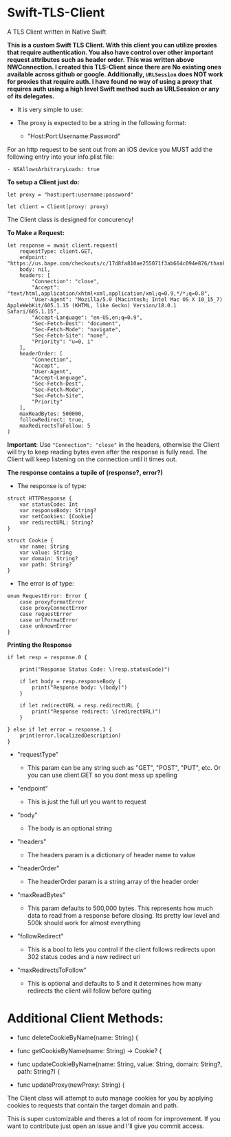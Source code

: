# Swift-TLS-Client
A TLS Client written in Native Swift

**This is a custom Swift TLS Client. With this client you can utilize proxies that require authentication. You also have control over other important request attributes such as header order. This was written above NWConnection. I created this TLS-Client since there are No existing ones available across github or google. Additionally, `URLSession` does NOT work for proxies that require auth. I have found no way of using a proxy that requires auth using a high level Swift method such as URLSession or any of its delegates.**

- It is very simple to use:

- The proxy is expected to be a string in the following format:
    - "Host:Port:Username:Password"

For an http request to be sent out from an iOS device you MUST add the following entry into your info.plist file:

    - NSAllowsArbitraryLoads: true

**To setup a Client just do:**

```
let proxy = "host:port:username:password"

let client = Client(proxy: proxy)
```

The Client class is designed for concurency!

**To Make a Request:**

```
let response = await client.request(
    requestType: client.GET,
    endpoint: "https://us.bape.com/checkouts/c/17d8fa810ae255071f3ab664c094e876/thank_you",
    body: nil,
    headers: [
        "Connection": "close",
        "Accept": "text/html,application/xhtml+xml,application/xml;q=0.9,*/*;q=0.8",
        "User-Agent": "Mozilla/5.0 (Macintosh; Intel Mac OS X 10_15_7) AppleWebKit/605.1.15 (KHTML, like Gecko) Version/18.0.1 Safari/605.1.15",
        "Accept-Language": "en-US,en;q=0.9",
        "Sec-Fetch-Dest": "document",
        "Sec-Fetch-Mode": "navigate",
        "Sec-Fetch-Site": "none",
        "Priority": "u=0, i"
    ],
    headerOrder: [
        "Connection",
        "Accept",
        "User-Agent",
        "Accept-Language",
        "Sec-Fetch-Dest",
        "Sec-Fetch-Mode",
        "Sec-Fetch-Site",
        "Priority"
    ],
    maxReadBytes: 500000,
    followRedirect: true,
    maxRedirectsToFollow: 5
)
```

**Important**: Use `"Connection": "close"` in the headers, otherwise the Client will try to keep reading bytes even after the response is fully read. The Client will keep listening on the connection until it times out.

**The response contains a tupile of (response?, error?)**

- The response is of type:

```
struct HTTPResponse {
    var statusCode: Int
    var responseBody: String?
    var setCookies: [Cookie]
    var redirectURL: String?
}

struct Cookie {
    var name: String
    var value: String
    var domain: String?
    var path: String?
}
```

- The error is of type:

```
enum RequestError: Error {
    case proxyFormatError
    case proxyConnectError
    case requestError
    case urlFormatError
    case unknownError
}
```

**Printing the Response**

```
if let resp = response.0 {
    
    print("Response Status Code: \(resp.statusCode)")
    
    if let body = resp.responseBody {
        print("Response body: \(body)")
    }
    
    if let redirectURL = resp.redirectURL {
        print("Response redirect: \(redirectURL)")
    }
    
} else if let error = response.1 {
    print(error.localizedDescription)
}
```

- "requestType"
    - This param can be any string such as "GET", "POST", "PUT", etc. Or you can use client.GET so you dont mess up spelling

- "endpoint"
    - This is just the full url you want to request

- "body"
    - The body is an optional string
    
- "headers"
    - The headers param is a dictionary of header name to value
    
- "headerOrder"
    - The headerOrder param is a string array of the header order
    
- "maxReadBytes"
    - This param defaults to 500,000 bytes. This represents how much data to read from a response before closing. Its pretty low level and 500k should work for almost everything

- "followRedirect"
    - This is a bool to lets you control if the client follows redirects upon 302 status codes and a new redirect uri
    
- "maxRedirectsToFollow"
    - This is optional and defaults to 5 and it determines how many redirects the client will follow before quiting

# Additional Client Methods:

- func deleteCookieByName(name: String) {

- func getCookieByName(name: String) -> Cookie? {

- func updateCookieByName(name: String, value: String, domain: String?, path: String?) {

- func updateProxy(newProxy: String) {


The Client class will attempt to auto manage cookies for you by applying cookies to requests that contain the target domain and path.

This is super customizable and theres a lot of room for improvement. If you want to contribute just open an issue and I'll give you commit access.
